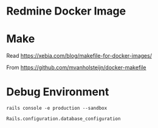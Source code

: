 # Redmine Docker Image

# Make

Read https://xebia.com/blog/makefile-for-docker-images/

From https://github.com/mvanholsteijn/docker-makefile

# Debug Environment

```
rails console -e production --sandbox

Rails.configuration.database_configuration
```